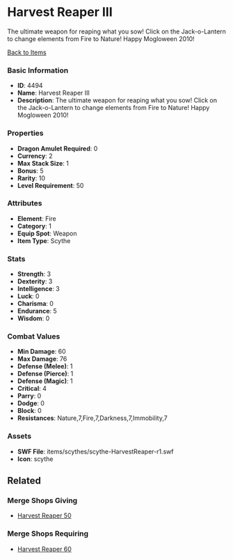 # Harvest Reaper III

The ultimate weapon for reaping what you sow! Click on the Jack-o-Lantern to change elements from Fire to Nature! Happy Mogloween 2010!

[Back to Items](../items.md)

### Basic Information

- **ID**: 4494
- **Name**: Harvest Reaper III
- **Description**: The ultimate weapon for reaping what you sow! Click on the Jack-o-Lantern to change elements from Fire to Nature! Happy Mogloween 2010!

### Properties

- **Dragon Amulet Required**: 0
- **Currency**: 2
- **Max Stack Size**: 1
- **Bonus**: 5
- **Rarity**: 10
- **Level Requirement**: 50

### Attributes

- **Element**: Fire
- **Category**: 1
- **Equip Spot**: Weapon
- **Item Type**: Scythe

### Stats

- **Strength**: 3
- **Dexterity**: 3
- **Intelligence**: 3
- **Luck**: 0
- **Charisma**: 0
- **Endurance**: 5
- **Wisdom**: 0

### Combat Values

- **Min Damage**: 60
- **Max Damage**: 76
- **Defense (Melee)**: 1
- **Defense (Pierce)**: 1
- **Defense (Magic)**: 1
- **Critical**: 4
- **Parry**: 0
- **Dodge**: 0
- **Block**: 0
- **Resistances**: Nature,7,Fire,7,Darkness,7,Immobility,7

### Assets

- **SWF File**: items/scythes/scythe-HarvestReaper-r1.swf
- **Icon**: scythe

## Related

### Merge Shops Giving

- [Harvest Reaper 50](../merge-shops/77-harvest-reaper-50.md)

### Merge Shops Requiring

- [Harvest Reaper 60](../merge-shops/78-harvest-reaper-60.md)

